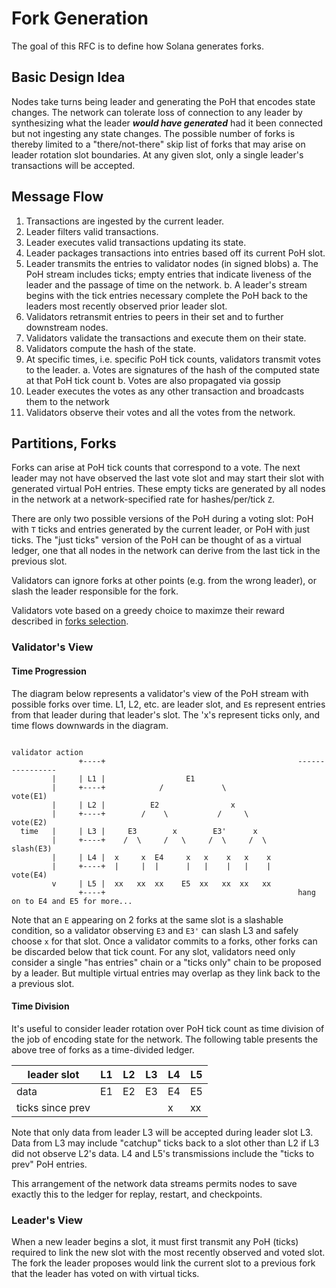 # Fork Generation

The goal of this RFC is to define how Solana generates forks.


## Basic Design Idea

Nodes take turns being leader and generating the PoH that encodes state changes.  The network can tolerate loss of connection to any leader by synthesizing what the leader ***would have generated*** had it been connected but not ingesting any state changes.  The possible number of forks is thereby limited to a "there/not-there" skip list of forks that may arise on leader rotation slot boundaries.  At any given slot, only a single leader's transactions will be accepted.

## Message Flow

1. Transactions are ingested by the current leader.
2. Leader filters valid transactions.
3. Leader executes valid transactions updating its state.
4. Leader packages transactions into entries based off its current PoH slot.
5. Leader transmits the entries to validator nodes (in signed blobs)
    a. The PoH stream includes ticks; empty entries that indicate liveness of the leader and the passage of time on the network.
    b. A leader's stream begins with the tick entries necessary complete the PoH back to the leaders most recently observed prior leader slot.
6. Validators retransmit entries to peers in their set and to further downstream nodes.
7. Validators validate the transactions and execute them on their state.
8. Validators compute the hash of the state.
9. At specific times, i.e. specific PoH tick counts, validators transmit votes to the leader.
    a. Votes are signatures of the hash of the computed state at that PoH tick count
    b. Votes are also propagated via gossip
10. Leader executes the votes as any other transaction and broadcasts them to the network
11. Validators observe their votes and all the votes from the network.

## Partitions, Forks

Forks can arise at PoH tick counts that correspond to a vote.  The next leader may not have observed the last vote slot and may start their slot with generated virtual PoH entries.  These empty ticks are generated by all nodes in the network at a network-specified rate for hashes/per/tick `Z`.

There are only two possible versions of the PoH during a voting slot: PoH with `T` ticks and entries generated by the current leader, or PoH with just ticks.  The "just ticks" version of the PoH can be thought of as a virtual ledger, one that all nodes in the network can derive from the last tick in the previous slot.

Validators can ignore forks at other points (e.g. from the wrong leader), or slash the leader responsible for the fork.

Validators vote based on a greedy choice to maximze their reward described in [forks selection](rfcs/0008-fork-selection.md).

### Validator's View

#### Time Progression
The diagram below represents a validator's view of the PoH stream with possible forks over time.  L1, L2, etc. are leader slot, and `E`s represent entries from that leader during that leader's slot.  The 'x's represent ticks only, and time flows downwards in the diagram.


```
                                                                validator action
               +----+                                           ----------------
         |     | L1 |                  E1
         |     +----+            /             \                vote(E1)
         |     | L2 |          E2                x
         |     +----+        /    \           /     \           vote(E2)
  time   |     | L3 |     E3        x        E3'      x
         |     +----+    /  \     /   \     /  \     /  \       slash(E3)
         |     | L4 |  x     x  E4     x   x    x   x    x
         |     +----+  |     |  |      |   |    |   |    |      vote(E4)
         v     | L5 |  xx   xx  xx    E5  xx   xx  xx   xx
               +----+                                           hang on to E4 and E5 for more...
```

Note that an `E` appearing on 2 forks at the same slot is a slashable condition, so a validator observing `E3` and `E3'` can slash L3 and safely choose `x` for that slot.  Once a validator commits to a forks, other forks can be discarded below that tick count.  For any slot, validators need only consider a single "has entries" chain or a "ticks only" chain to be proposed by a leader.  But multiple virtual entries may overlap as they link back to the a previous slot.

#### Time Division

It's useful to consider leader rotation over PoH tick count as time division of the job of encoding state for the network.  The following table presents the above tree of forks as a time-divided ledger.

leader slot |  L1 | L2 | L3 | L4 | L5
-------|----|----|----|----|----
data      |  E1| E2 | E3 | E4  | E5
ticks since prev  | | | | x | xx

Note that only data from leader L3 will be accepted during leader slot L3.  Data from L3 may include "catchup" ticks back to a slot other than L2 if L3 did not observe L2's data.  L4 and L5's transmissions include the "ticks to prev" PoH entries.

This arrangement of the network data streams permits nodes to save exactly this to the ledger for replay, restart, and checkpoints.

### Leader's View

When a new leader begins a slot, it must first transmit any PoH (ticks) required to link the new slot with the most recently observed and voted slot.  The fork the leader proposes would link the current slot to a previous fork that the leader has voted on with virtual ticks.

